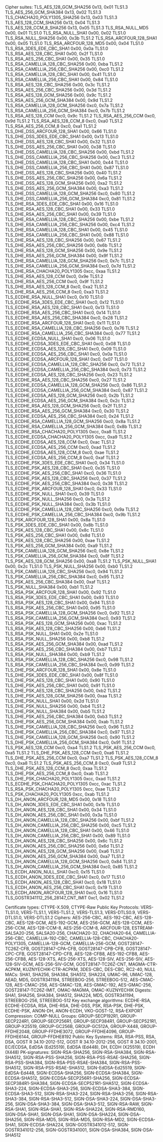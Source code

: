 Cipher suites:
TLS_AES_128_GCM_SHA256                            	0x13, 0x01	TLS1.3
TLS_AES_256_GCM_SHA384                            	0x13, 0x02	TLS1.3
TLS_CHACHA20_POLY1305_SHA256                      	0x13, 0x03	TLS1.3
TLS_AES_128_CCM_SHA256                            	0x13, 0x04	TLS1.3
TLS_AES_128_CCM_8_SHA256                          	0x13, 0x05	TLS1.3
TLS_RSA_NULL_MD5                                  	0x00, 0x01	TLS1.0
TLS_RSA_NULL_SHA1                                 	0x00, 0x02	TLS1.0
TLS_RSA_NULL_SHA256                               	0x00, 0x3b	TLS1.2
TLS_RSA_ARCFOUR_128_SHA1                          	0x00, 0x05	TLS1.0
TLS_RSA_ARCFOUR_128_MD5                           	0x00, 0x04	TLS1.0
TLS_RSA_3DES_EDE_CBC_SHA1                         	0x00, 0x0a	TLS1.0
TLS_RSA_AES_128_CBC_SHA1                          	0x00, 0x2f	TLS1.0
TLS_RSA_AES_256_CBC_SHA1                          	0x00, 0x35	TLS1.0
TLS_RSA_CAMELLIA_128_CBC_SHA256                   	0x00, 0xba	TLS1.2
TLS_RSA_CAMELLIA_256_CBC_SHA256                   	0x00, 0xc0	TLS1.2
TLS_RSA_CAMELLIA_128_CBC_SHA1                     	0x00, 0x41	TLS1.0
TLS_RSA_CAMELLIA_256_CBC_SHA1                     	0x00, 0x84	TLS1.0
TLS_RSA_AES_128_CBC_SHA256                        	0x00, 0x3c	TLS1.2
TLS_RSA_AES_256_CBC_SHA256                        	0x00, 0x3d	TLS1.2
TLS_RSA_AES_128_GCM_SHA256                        	0x00, 0x9c	TLS1.2
TLS_RSA_AES_256_GCM_SHA384                        	0x00, 0x9d	TLS1.2
TLS_RSA_CAMELLIA_128_GCM_SHA256                   	0xc0, 0x7a	TLS1.2
TLS_RSA_CAMELLIA_256_GCM_SHA384                   	0xc0, 0x7b	TLS1.2
TLS_RSA_AES_128_CCM                               	0xc0, 0x9c	TLS1.2
TLS_RSA_AES_256_CCM                               	0xc0, 0x9d	TLS1.2
TLS_RSA_AES_128_CCM_8                             	0xc0, 0xa0	TLS1.2
TLS_RSA_AES_256_CCM_8                             	0xc0, 0xa1	TLS1.2
TLS_DHE_DSS_ARCFOUR_128_SHA1                      	0x00, 0x66	TLS1.0
TLS_DHE_DSS_3DES_EDE_CBC_SHA1                     	0x00, 0x13	TLS1.0
TLS_DHE_DSS_AES_128_CBC_SHA1                      	0x00, 0x32	TLS1.0
TLS_DHE_DSS_AES_256_CBC_SHA1                      	0x00, 0x38	TLS1.0
TLS_DHE_DSS_CAMELLIA_128_CBC_SHA256               	0x00, 0xbd	TLS1.2
TLS_DHE_DSS_CAMELLIA_256_CBC_SHA256               	0x00, 0xc3	TLS1.2
TLS_DHE_DSS_CAMELLIA_128_CBC_SHA1                 	0x00, 0x44	TLS1.0
TLS_DHE_DSS_CAMELLIA_256_CBC_SHA1                 	0x00, 0x87	TLS1.0
TLS_DHE_DSS_AES_128_CBC_SHA256                    	0x00, 0x40	TLS1.2
TLS_DHE_DSS_AES_256_CBC_SHA256                    	0x00, 0x6a	TLS1.2
TLS_DHE_DSS_AES_128_GCM_SHA256                    	0x00, 0xa2	TLS1.2
TLS_DHE_DSS_AES_256_GCM_SHA384                    	0x00, 0xa3	TLS1.2
TLS_DHE_DSS_CAMELLIA_128_GCM_SHA256               	0xc0, 0x80	TLS1.2
TLS_DHE_DSS_CAMELLIA_256_GCM_SHA384               	0xc0, 0x81	TLS1.2
TLS_DHE_RSA_3DES_EDE_CBC_SHA1                     	0x00, 0x16	TLS1.0
TLS_DHE_RSA_AES_128_CBC_SHA1                      	0x00, 0x33	TLS1.0
TLS_DHE_RSA_AES_256_CBC_SHA1                      	0x00, 0x39	TLS1.0
TLS_DHE_RSA_CAMELLIA_128_CBC_SHA256               	0x00, 0xbe	TLS1.2
TLS_DHE_RSA_CAMELLIA_256_CBC_SHA256               	0x00, 0xc4	TLS1.2
TLS_DHE_RSA_CAMELLIA_128_CBC_SHA1                 	0x00, 0x45	TLS1.0
TLS_DHE_RSA_CAMELLIA_256_CBC_SHA1                 	0x00, 0x88	TLS1.0
TLS_DHE_RSA_AES_128_CBC_SHA256                    	0x00, 0x67	TLS1.2
TLS_DHE_RSA_AES_256_CBC_SHA256                    	0x00, 0x6b	TLS1.2
TLS_DHE_RSA_AES_128_GCM_SHA256                    	0x00, 0x9e	TLS1.2
TLS_DHE_RSA_AES_256_GCM_SHA384                    	0x00, 0x9f	TLS1.2
TLS_DHE_RSA_CAMELLIA_128_GCM_SHA256               	0xc0, 0x7c	TLS1.2
TLS_DHE_RSA_CAMELLIA_256_GCM_SHA384               	0xc0, 0x7d	TLS1.2
TLS_DHE_RSA_CHACHA20_POLY1305                     	0xcc, 0xaa	TLS1.2
TLS_DHE_RSA_AES_128_CCM                           	0xc0, 0x9e	TLS1.2
TLS_DHE_RSA_AES_256_CCM                           	0xc0, 0x9f	TLS1.2
TLS_DHE_RSA_AES_128_CCM_8                         	0xc0, 0xa2	TLS1.2
TLS_DHE_RSA_AES_256_CCM_8                         	0xc0, 0xa3	TLS1.2
TLS_ECDHE_RSA_NULL_SHA1                           	0xc0, 0x10	TLS1.0
TLS_ECDHE_RSA_3DES_EDE_CBC_SHA1                   	0xc0, 0x12	TLS1.0
TLS_ECDHE_RSA_AES_128_CBC_SHA1                    	0xc0, 0x13	TLS1.0
TLS_ECDHE_RSA_AES_256_CBC_SHA1                    	0xc0, 0x14	TLS1.0
TLS_ECDHE_RSA_AES_256_CBC_SHA384                  	0xc0, 0x28	TLS1.2
TLS_ECDHE_RSA_ARCFOUR_128_SHA1                    	0xc0, 0x11	TLS1.0
TLS_ECDHE_RSA_CAMELLIA_128_CBC_SHA256             	0xc0, 0x76	TLS1.2
TLS_ECDHE_RSA_CAMELLIA_256_CBC_SHA384             	0xc0, 0x77	TLS1.2
TLS_ECDHE_ECDSA_NULL_SHA1                         	0xc0, 0x06	TLS1.0
TLS_ECDHE_ECDSA_3DES_EDE_CBC_SHA1                 	0xc0, 0x08	TLS1.0
TLS_ECDHE_ECDSA_AES_128_CBC_SHA1                  	0xc0, 0x09	TLS1.0
TLS_ECDHE_ECDSA_AES_256_CBC_SHA1                  	0xc0, 0x0a	TLS1.0
TLS_ECDHE_ECDSA_ARCFOUR_128_SHA1                  	0xc0, 0x07	TLS1.0
TLS_ECDHE_ECDSA_CAMELLIA_128_CBC_SHA256           	0xc0, 0x72	TLS1.2
TLS_ECDHE_ECDSA_CAMELLIA_256_CBC_SHA384           	0xc0, 0x73	TLS1.2
TLS_ECDHE_ECDSA_AES_128_CBC_SHA256                	0xc0, 0x23	TLS1.2
TLS_ECDHE_RSA_AES_128_CBC_SHA256                  	0xc0, 0x27	TLS1.2
TLS_ECDHE_ECDSA_CAMELLIA_128_GCM_SHA256           	0xc0, 0x86	TLS1.2
TLS_ECDHE_ECDSA_CAMELLIA_256_GCM_SHA384           	0xc0, 0x87	TLS1.2
TLS_ECDHE_ECDSA_AES_128_GCM_SHA256                	0xc0, 0x2b	TLS1.2
TLS_ECDHE_ECDSA_AES_256_GCM_SHA384                	0xc0, 0x2c	TLS1.2
TLS_ECDHE_RSA_AES_128_GCM_SHA256                  	0xc0, 0x2f	TLS1.2
TLS_ECDHE_RSA_AES_256_GCM_SHA384                  	0xc0, 0x30	TLS1.2
TLS_ECDHE_ECDSA_AES_256_CBC_SHA384                	0xc0, 0x24	TLS1.2
TLS_ECDHE_RSA_CAMELLIA_128_GCM_SHA256             	0xc0, 0x8a	TLS1.2
TLS_ECDHE_RSA_CAMELLIA_256_GCM_SHA384             	0xc0, 0x8b	TLS1.2
TLS_ECDHE_RSA_CHACHA20_POLY1305                   	0xcc, 0xa8	TLS1.2
TLS_ECDHE_ECDSA_CHACHA20_POLY1305                 	0xcc, 0xa9	TLS1.2
TLS_ECDHE_ECDSA_AES_128_CCM                       	0xc0, 0xac	TLS1.2
TLS_ECDHE_ECDSA_AES_256_CCM                       	0xc0, 0xad	TLS1.2
TLS_ECDHE_ECDSA_AES_128_CCM_8                     	0xc0, 0xae	TLS1.2
TLS_ECDHE_ECDSA_AES_256_CCM_8                     	0xc0, 0xaf	TLS1.2
TLS_ECDHE_PSK_3DES_EDE_CBC_SHA1                   	0xc0, 0x34	TLS1.0
TLS_ECDHE_PSK_AES_128_CBC_SHA1                    	0xc0, 0x35	TLS1.0
TLS_ECDHE_PSK_AES_256_CBC_SHA1                    	0xc0, 0x36	TLS1.0
TLS_ECDHE_PSK_AES_128_CBC_SHA256                  	0xc0, 0x37	TLS1.2
TLS_ECDHE_PSK_AES_256_CBC_SHA384                  	0xc0, 0x38	TLS1.2
TLS_ECDHE_PSK_ARCFOUR_128_SHA1                    	0xc0, 0x33	TLS1.0
TLS_ECDHE_PSK_NULL_SHA1                           	0xc0, 0x39	TLS1.0
TLS_ECDHE_PSK_NULL_SHA256                         	0xc0, 0x3a	TLS1.2
TLS_ECDHE_PSK_NULL_SHA384                         	0xc0, 0x3b	TLS1.0
TLS_ECDHE_PSK_CAMELLIA_128_CBC_SHA256             	0xc0, 0x9a	TLS1.2
TLS_ECDHE_PSK_CAMELLIA_256_CBC_SHA384             	0xc0, 0x9b	TLS1.2
TLS_PSK_ARCFOUR_128_SHA1                          	0x00, 0x8a	TLS1.0
TLS_PSK_3DES_EDE_CBC_SHA1                         	0x00, 0x8b	TLS1.0
TLS_PSK_AES_128_CBC_SHA1                          	0x00, 0x8c	TLS1.0
TLS_PSK_AES_256_CBC_SHA1                          	0x00, 0x8d	TLS1.0
TLS_PSK_AES_128_CBC_SHA256                        	0x00, 0xae	TLS1.2
TLS_PSK_AES_256_GCM_SHA384                        	0x00, 0xa9	TLS1.2
TLS_PSK_CAMELLIA_128_GCM_SHA256                   	0xc0, 0x8e	TLS1.2
TLS_PSK_CAMELLIA_256_GCM_SHA384                   	0xc0, 0x8f	TLS1.2
TLS_PSK_AES_128_GCM_SHA256                        	0x00, 0xa8	TLS1.2
TLS_PSK_NULL_SHA1                                 	0x00, 0x2c	TLS1.0
TLS_PSK_NULL_SHA256                               	0x00, 0xb0	TLS1.2
TLS_PSK_CAMELLIA_128_CBC_SHA256                   	0xc0, 0x94	TLS1.2
TLS_PSK_CAMELLIA_256_CBC_SHA384                   	0xc0, 0x95	TLS1.2
TLS_PSK_AES_256_CBC_SHA384                        	0x00, 0xaf	TLS1.2
TLS_PSK_NULL_SHA384                               	0x00, 0xb1	TLS1.2
TLS_RSA_PSK_ARCFOUR_128_SHA1                      	0x00, 0x92	TLS1.0
TLS_RSA_PSK_3DES_EDE_CBC_SHA1                     	0x00, 0x93	TLS1.0
TLS_RSA_PSK_AES_128_CBC_SHA1                      	0x00, 0x94	TLS1.0
TLS_RSA_PSK_AES_256_CBC_SHA1                      	0x00, 0x95	TLS1.0
TLS_RSA_PSK_CAMELLIA_128_GCM_SHA256               	0xc0, 0x92	TLS1.2
TLS_RSA_PSK_CAMELLIA_256_GCM_SHA384               	0xc0, 0x93	TLS1.2
TLS_RSA_PSK_AES_128_GCM_SHA256                    	0x00, 0xac	TLS1.2
TLS_RSA_PSK_AES_128_CBC_SHA256                    	0x00, 0xb6	TLS1.2
TLS_RSA_PSK_NULL_SHA1                             	0x00, 0x2e	TLS1.0
TLS_RSA_PSK_NULL_SHA256                           	0x00, 0xb8	TLS1.2
TLS_RSA_PSK_AES_256_GCM_SHA384                    	0x00, 0xad	TLS1.2
TLS_RSA_PSK_AES_256_CBC_SHA384                    	0x00, 0xb7	TLS1.2
TLS_RSA_PSK_NULL_SHA384                           	0x00, 0xb9	TLS1.2
TLS_RSA_PSK_CAMELLIA_128_CBC_SHA256               	0xc0, 0x98	TLS1.2
TLS_RSA_PSK_CAMELLIA_256_CBC_SHA384               	0xc0, 0x99	TLS1.2
TLS_DHE_PSK_ARCFOUR_128_SHA1                      	0x00, 0x8e	TLS1.0
TLS_DHE_PSK_3DES_EDE_CBC_SHA1                     	0x00, 0x8f	TLS1.0
TLS_DHE_PSK_AES_128_CBC_SHA1                      	0x00, 0x90	TLS1.0
TLS_DHE_PSK_AES_256_CBC_SHA1                      	0x00, 0x91	TLS1.0
TLS_DHE_PSK_AES_128_CBC_SHA256                    	0x00, 0xb2	TLS1.2
TLS_DHE_PSK_AES_128_GCM_SHA256                    	0x00, 0xaa	TLS1.2
TLS_DHE_PSK_NULL_SHA1                             	0x00, 0x2d	TLS1.0
TLS_DHE_PSK_NULL_SHA256                           	0x00, 0xb4	TLS1.2
TLS_DHE_PSK_NULL_SHA384                           	0x00, 0xb5	TLS1.2
TLS_DHE_PSK_AES_256_CBC_SHA384                    	0x00, 0xb3	TLS1.2
TLS_DHE_PSK_AES_256_GCM_SHA384                    	0x00, 0xab	TLS1.2
TLS_DHE_PSK_CAMELLIA_128_CBC_SHA256               	0xc0, 0x96	TLS1.2
TLS_DHE_PSK_CAMELLIA_256_CBC_SHA384               	0xc0, 0x97	TLS1.2
TLS_DHE_PSK_CAMELLIA_128_GCM_SHA256               	0xc0, 0x90	TLS1.2
TLS_DHE_PSK_CAMELLIA_256_GCM_SHA384               	0xc0, 0x91	TLS1.2
TLS_PSK_AES_128_CCM                               	0xc0, 0xa4	TLS1.2
TLS_PSK_AES_256_CCM                               	0xc0, 0xa5	TLS1.2
TLS_DHE_PSK_AES_128_CCM                           	0xc0, 0xa6	TLS1.2
TLS_DHE_PSK_AES_256_CCM                           	0xc0, 0xa7	TLS1.2
TLS_PSK_AES_128_CCM_8                             	0xc0, 0xa8	TLS1.2
TLS_PSK_AES_256_CCM_8                             	0xc0, 0xa9	TLS1.2
TLS_DHE_PSK_AES_128_CCM_8                         	0xc0, 0xaa	TLS1.2
TLS_DHE_PSK_AES_256_CCM_8                         	0xc0, 0xab	TLS1.2
TLS_DHE_PSK_CHACHA20_POLY1305                     	0xcc, 0xad	TLS1.2
TLS_ECDHE_PSK_CHACHA20_POLY1305                   	0xcc, 0xac	TLS1.2
TLS_RSA_PSK_CHACHA20_POLY1305                     	0xcc, 0xae	TLS1.2
TLS_PSK_CHACHA20_POLY1305                         	0xcc, 0xab	TLS1.2
TLS_DH_ANON_ARCFOUR_128_MD5                       	0x00, 0x18	TLS1.0
TLS_DH_ANON_3DES_EDE_CBC_SHA1                     	0x00, 0x1b	TLS1.0
TLS_DH_ANON_AES_128_CBC_SHA1                      	0x00, 0x34	TLS1.0
TLS_DH_ANON_AES_256_CBC_SHA1                      	0x00, 0x3a	TLS1.0
TLS_DH_ANON_CAMELLIA_128_CBC_SHA256               	0x00, 0xbf	TLS1.2
TLS_DH_ANON_CAMELLIA_256_CBC_SHA256               	0x00, 0xc5	TLS1.2
TLS_DH_ANON_CAMELLIA_128_CBC_SHA1                 	0x00, 0x46	TLS1.0
TLS_DH_ANON_CAMELLIA_256_CBC_SHA1                 	0x00, 0x89	TLS1.0
TLS_DH_ANON_AES_128_CBC_SHA256                    	0x00, 0x6c	TLS1.2
TLS_DH_ANON_AES_256_CBC_SHA256                    	0x00, 0x6d	TLS1.2
TLS_DH_ANON_AES_128_GCM_SHA256                    	0x00, 0xa6	TLS1.2
TLS_DH_ANON_AES_256_GCM_SHA384                    	0x00, 0xa7	TLS1.2
TLS_DH_ANON_CAMELLIA_128_GCM_SHA256               	0xc0, 0x84	TLS1.2
TLS_DH_ANON_CAMELLIA_256_GCM_SHA384               	0xc0, 0x85	TLS1.2
TLS_ECDH_ANON_NULL_SHA1                           	0xc0, 0x15	TLS1.0
TLS_ECDH_ANON_3DES_EDE_CBC_SHA1                   	0xc0, 0x17	TLS1.0
TLS_ECDH_ANON_AES_128_CBC_SHA1                    	0xc0, 0x18	TLS1.0
TLS_ECDH_ANON_AES_256_CBC_SHA1                    	0xc0, 0x19	TLS1.0
TLS_ECDH_ANON_ARCFOUR_128_SHA1                    	0xc0, 0x16	TLS1.0
TLS_GOSTR341112_256_28147_CNT_IMIT                	0xc1, 0x02	TLS1.2

Certificate types: CTYPE-X.509, CTYPE-Raw Public Key
Protocols: VERS-TLS1.0, VERS-TLS1.1, VERS-TLS1.2, VERS-TLS1.3, VERS-DTLS0.9, VERS-DTLS1.0, VERS-DTLS1.2
Ciphers: AES-256-CBC, AES-192-CBC, AES-128-CBC, AES-128-GCM, AES-192-GCM, AES-256-GCM, AES-128-CCM, AES-256-CCM, AES-128-CCM-8, AES-256-CCM-8, ARCFOUR-128, ESTREAM-SALSA20-256, SALSA20-256, CHACHA20-32, CHACHA20-64, CAMELLIA-256-CBC, CAMELLIA-192-CBC, CAMELLIA-128-CBC, CHACHA20-POLY1305, CAMELLIA-128-GCM, CAMELLIA-256-GCM, GOST28147-TC26Z-CFB, GOST28147-CPA-CFB, GOST28147-CPB-CFB, GOST28147-CPC-CFB, GOST28147-CPD-CFB, AES-128-CFB8, AES-192-CFB8, AES-256-CFB8, AES-128-XTS, AES-256-XTS, AES-128-SIV, AES-256-SIV, AES-128-SIV-GCM, AES-256-SIV-GCM, GOST28147-TC26Z-CNT, MAGMA-CTR-ACPKM, KUZNYECHIK-CTR-ACPKM, 3DES-CBC, DES-CBC, RC2-40, NULL
MACs: SHA1, SHA256, SHA384, SHA512, SHA224, UMAC-96, UMAC-128, AEAD, MD5, GOSTR341194, STREEBOG-256, STREEBOG-512, AES-CMAC-128, AES-CMAC-256, AES-GMAC-128, AES-GMAC-192, AES-GMAC-256, GOST28147-TC26Z-IMIT, OMAC-MAGMA, OMAC-KUZNYECHIK
Digests: SHA1, SHA256, SHA384, SHA512, SHA224, MD5, GOSTR341194, STREEBOG-256, STREEBOG-512
Key exchange algorithms: ECDHE-RSA, ECDHE-ECDSA, RSA, DHE-RSA, DHE-DSS, PSK, RSA-PSK, DHE-PSK, ECDHE-PSK, ANON-DH, ANON-ECDH, VKO-GOST-12, RSA-EXPORT
Compression: COMP-NULL
Groups: GROUP-SECP192R1, GROUP-SECP224R1, GROUP-SECP256R1, GROUP-SECP384R1, GROUP-SECP521R1, GROUP-X25519, GROUP-GC256B, GROUP-GC512A, GROUP-X448, GROUP-FFDHE2048, GROUP-FFDHE3072, GROUP-FFDHE4096, GROUP-FFDHE6144, GROUP-FFDHE8192
Public Key Systems: RSA, RSA-PSS, RSA, DSA, GOST R 34.10-2012-512, GOST R 34.10-2012-256, GOST R 34.10-2001, EC/ECDSA, EdDSA (Ed25519), EdDSA (Ed448), DH, ECDH (X25519), ECDH (X448)
PK-signatures: SIGN-RSA-SHA256, SIGN-RSA-SHA384, SIGN-RSA-SHA512, SIGN-RSA-PSS-SHA256, SIGN-RSA-PSS-RSAE-SHA256, SIGN-RSA-PSS-SHA384, SIGN-RSA-PSS-RSAE-SHA384, SIGN-RSA-PSS-SHA512, SIGN-RSA-PSS-RSAE-SHA512, SIGN-EdDSA-Ed25519, SIGN-EdDSA-Ed448, SIGN-ECDSA-SHA256, SIGN-ECDSA-SHA384, SIGN-ECDSA-SHA512, SIGN-ECDSA-SECP256R1-SHA256, SIGN-ECDSA-SECP384R1-SHA384, SIGN-ECDSA-SECP521R1-SHA512, SIGN-ECDSA-SHA3-224, SIGN-ECDSA-SHA3-256, SIGN-ECDSA-SHA3-384, SIGN-ECDSA-SHA3-512, SIGN-RSA-SHA3-224, SIGN-RSA-SHA3-256, SIGN-RSA-SHA3-384, SIGN-RSA-SHA3-512, SIGN-DSA-SHA3-224, SIGN-DSA-SHA3-256, SIGN-DSA-SHA3-384, SIGN-DSA-SHA3-512, SIGN-RSA-RAW, SIGN-RSA-SHA1, SIGN-RSA-SHA1, SIGN-RSA-SHA224, SIGN-RSA-RMD160, SIGN-DSA-SHA1, SIGN-DSA-SHA1, SIGN-DSA-SHA224, SIGN-DSA-SHA256, SIGN-RSA-MD5, SIGN-RSA-MD5, SIGN-RSA-MD2, SIGN-ECDSA-SHA1, SIGN-ECDSA-SHA224, SIGN-GOSTR341012-512, SIGN-GOSTR341012-256, SIGN-GOSTR341001, SIGN-DSA-SHA384, SIGN-DSA-SHA512
